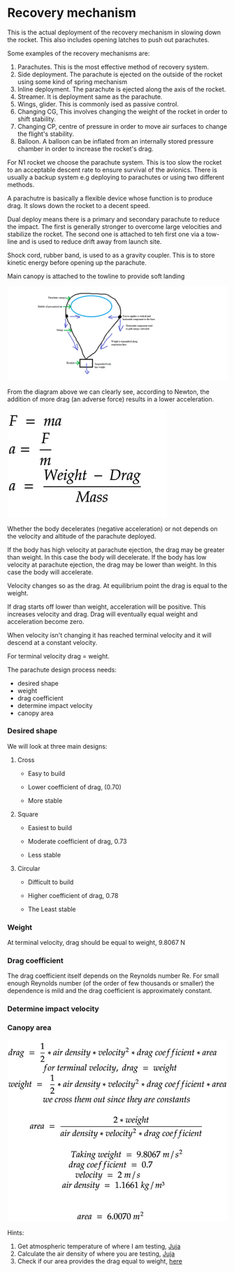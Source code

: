 # Recovery mechanism

This is the actual deployment of the recovery mechanism in slowing down the rocket. This also includes opening latches to push out parachutes.

Some examples of the recovery mechanisms are:

1. Parachutes. This is the most effective method of recovery system.
2. Side deployment. The parachute is ejected on the outside of the rocket using some kind of spring mechanism
3. Inline deployment. The parachute is ejected along the axis of the rocket.
4. Streamer. It is deployment same as the parachute.
5. Wings, glider. This is commonly ised as passive control.
6. Changing CG, This involves changing the weight of the rocket in order to shift stability.
7. Changing CP, centre of pressure in order to move air surfaces to change the flight's stability.
8. Balloon. A balloon can be inflated from an internally stored pressure chamber in order to increase the rocket's drag.

For N1 rocket we choose the parachute system. This is too slow the rocket to an acceptable descent rate to ensure survival of the avionics. There is usually a backup system e.g deploying to parachutes or using two different methods.

A parachutre is basically a flexible device whose function is to produce drag. It slows down the rocket to a decent speed.

Dual deploy means there is a primary and secondary parachute to reduce the impact. The first is generally stronger to overcome large velocities and stabilize the rocket. The second one is attached to teh first one via a tow-line and is used to reduce drift away from launch site.

Shock cord, rubber band, is used to as a gravity coupler. This is to store kinetic energy before opening up the parachute.

Main canopy is attached to the towline to provide soft landing

![Parachute Forces](img/parachuteForces.png)

From the diagram above we can clearly see, according to Newton, the addition of more drag (an adverse force) results in a lower acceleration.

![Newton Second Law](img/Newton2ndLaw.png)

Whether the body decelerates (negative acceleration) or not depends on the velocity and altitude of the parachute deployed.

If the body has high velocity at parachute ejection, the drag may be greater than weight.  In this case the body will decelerate. If the body has low velocity at parachute ejection, the drag may be lower than weight.  In this case the body will accelerate.

Velocity changes so as the drag. At equilibrium point the drag is equal to the weight.

If drag starts off lower than weight, acceleration will be positive. This increases velocity and drag. Drag will eventually equal weight and acceleration become zero.

When velocity isn't changing it has reached terminal velocity and it will descend at a constant velocity.

For terminal velocity drag = weight.

The parachute design process needs:

- desired shape
- weight
- drag coefficient
- determine impact velocity
- canopy area

### Desired shape

We will look at three main designs:

1. Cross

    - Easy to build

    - Lower coefficient of drag, (0.70)

    - More stable

2. Square

    - Easiest to build

    - Moderate coefficient of drag, 0.73

    - Less stable

3. Circular

    - Difficult to build

    - Higher coefficient of drag, 0.78

    - The Least stable

### Weight

At terminal velocity, drag should be equal to weight, 9.8067 N

### Drag coefficient

The drag coefficient itself depends on the Reynolds number Re. For small enough Reynolds number (of the order of few thousands or smaller) the dependence is mild and the drag coefficient is approximately constant.

### Determine impact velocity

### Canopy area

![Area calculation](img/areacalc.png)

Hints:

1. Get atmospheric temperature of where I am testing, [Juja](https://www.accuweather.com/en/ke/juja/828638/hourly-weather-forecast/828638)
2. Calculate the air density of where you are testing, [Juja](https://www.omnicalculator.com/physics/air-density?c=KES&v=P:1013!hPa,Temp:28!C,aaa:1.000000000000000,T:11!C)
3. Check if our area provides the drag equal to weight, [here](https://www.omnicalculator.com/physics?c=USD&v=Cd:0.7,u:2!ms,rho:1.1661!kgm3,A:6.00702!m2)
